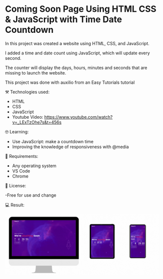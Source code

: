 # Coming Soon Page Using HTML CSS & JavaScript with Time Date Countdown

In this project was created a website using HTML, CSS, and JavaScript. 

I added a time and date count using JavaScript, which will update every second. 

The counter will display the days, hours, minutes and seconds that are missing to launch the website.

This project was done with auxilio from an Easy Tutorials tutorial

⚒️ Technologies used:

- HTML
- CSS
- JavaScript
- Youtube Video: https://www.youtube.com/watch?v=_LExTzOhe7s&t=456s

🤓 Learning:

- Use JavaScript: make a countdown time
- Improving the knowledge of responsiveness with @media

📄 Requirements:

- Any operating system
- VS Code
- Chrome

📝 License:

-Free for use and change

💻 Result:

![Preview page GIF](./images/preview.gif)